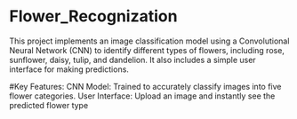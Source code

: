 # Flower_Recognization
This project implements an image classification model using a Convolutional Neural Network (CNN) to identify different types of flowers, including rose, sunflower, daisy, tulip, and dandelion. It also includes a simple user interface for making predictions.

#Key Features:
CNN Model: Trained to accurately classify images into five flower categories.
User Interface: Upload an image and instantly see the predicted flower type
